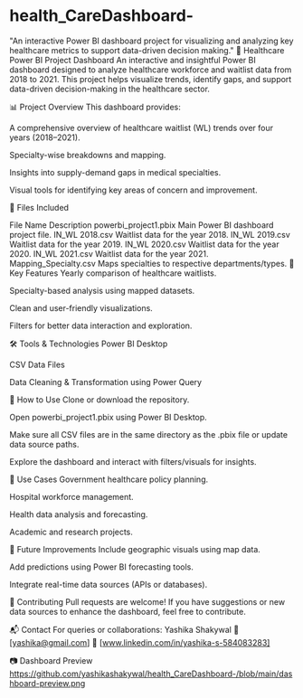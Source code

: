 # health_CareDashboard-
"An interactive Power BI dashboard project for visualizing and analyzing key healthcare metrics to support data-driven decision making."
🏥 Healthcare Power BI Project Dashboard
An interactive and insightful Power BI dashboard designed to analyze healthcare workforce and waitlist data from 2018 to 2021. This project helps visualize trends, identify gaps, and support data-driven decision-making in the healthcare sector.

📊 Project Overview
This dashboard provides:

A comprehensive overview of healthcare waitlist (WL) trends over four years (2018–2021).

Specialty-wise breakdowns and mapping.

Insights into supply-demand gaps in medical specialties.

Visual tools for identifying key areas of concern and improvement.

📁 Files Included

File Name	Description
powerbi_project1.pbix	Main Power BI dashboard project file.
IN_WL 2018.csv	Waitlist data for the year 2018.
IN_WL 2019.csv	Waitlist data for the year 2019.
IN_WL 2020.csv	Waitlist data for the year 2020.
IN_WL 2021.csv	Waitlist data for the year 2021.
Mapping_Specialty.csv	Maps specialties to respective departments/types.
🧠 Key Features
Yearly comparison of healthcare waitlists.

Specialty-based analysis using mapped datasets.

Clean and user-friendly visualizations.

Filters for better data interaction and exploration.

🛠️ Tools & Technologies
Power BI Desktop

CSV Data Files

Data Cleaning & Transformation using Power Query

🧾 How to Use
Clone or download the repository.

Open powerbi_project1.pbix using Power BI Desktop.

Make sure all CSV files are in the same directory as the .pbix file or update data source paths.

Explore the dashboard and interact with filters/visuals for insights.

🎯 Use Cases
Government healthcare policy planning.

Hospital workforce management.

Health data analysis and forecasting.

Academic and research projects.

📌 Future Improvements
Include geographic visuals using map data.

Add predictions using Power BI forecasting tools.

Integrate real-time data sources (APIs or databases).

🤝 Contributing
Pull requests are welcome! If you have suggestions or new data sources to enhance the dashboard, feel free to contribute.

📬 Contact
For queries or collaborations:
Yashika Shakywal
📧 [yashika@gmail.com]
🔗 [www.linkedin.com/in/yashika-s-584083283]

 📷 Dashboard Preview
https://github.com/yashikashakywal/health_CareDashboard-/blob/main/dashboard-preview.png
